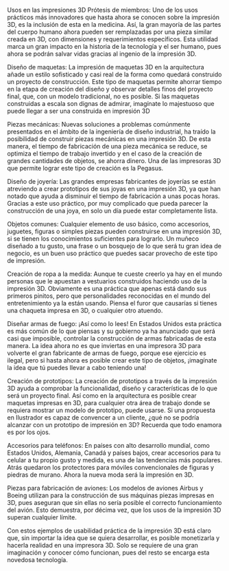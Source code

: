 Usos en las impresiones 3D
Prótesis de miembros:
Uno de los usos prácticos más innovadores que hasta ahora se conocen sobre la impresión 3D, es la inclusión de esta en la medicina. Así, la gran mayoría de las partes del cuerpo humano ahora pueden ser remplazadas por una pieza similar creada en 3D, con dimensiones y requerimientos específicos. Esta utilidad marca un gran impacto en la historia de la tecnología y el ser humano, pues ahora se podrán salvar vidas gracias al ingenio de la impresión 3D.

Diseño de maquetas:
La impresión de maquetas 3D en la arquitectura añade un estilo sofisticado y casi real de la forma como quedará construido un proyecto de construcción. Este tipo de maquetas permite ahorrar tiempo en la etapa de creación del diseño y observar detalles finos del proyecto final, que, con un modelo tradicional, no es posible. Si las maquetas construidas a escala son dignas de admirar, imagínate lo majestuoso que puede llegar a ser una construida en impresión 3D

Piezas mecánicas:
Nuevas soluciones a problemas comúnmente presentados en el ámbito de la ingeniería de diseño industrial, ha traído la posibilidad de construir piezas mecánicas en una impresión 3D. De esta manera, el tiempo de fabricación de una pieza mecánica se reduce, se optimiza el tiempo de trabajo invertido y en el caso de la creación de grandes cantidades de objetos, se ahorra dinero. Una de las impresoras 3D que permite lograr este tipo de creación es la
Pegasus.

Diseño de joyería:
Las grandes empresas fabricantes de joyerías se están atreviendo a crear prototipos de sus joyas en una impresión 3D, ya que han notado que ayuda a disminuir el tiempo de fabricación a unas pocas horas. Gracias a este uso práctico, por muy complicado que pueda parecer la construcción de una joya, en solo un día puede estar completamente lista.

Objetos comunes:
Cualquier elemento de uso básico, como accesorios, juguetes, figuras o simples piezas pueden construirse en una impresión 3D, si se tienen los conocimientos suficientes para lograrlo. Un muñeco diseñado a tu gusto, una frase o un bosquejo de lo que será tu gran idea de negocio, es un buen uso práctico que puedes sacar provecho de este tipo de impresión.

Creación de ropa a la medida:
Aunque te cueste creerlo ya hay en el mundo personas que le apuestan a vestuarios construidos haciendo uso de la impresión 3D. Obviamente es una práctica que apenas está dando sus primeros pinitos, pero que personalidades reconocidas en el mundo del entretenimiento ya la están usando. Piensa el furor que causarías si tienes una chaqueta impresa en 3D, o cualquier otro atuendo.

Diseñar armas de fuego:
¡Así como lo lees! En Estados Unidos esta práctica es más común de lo que piensas y su gobierno ya ha anunciado que será casi que imposible, controlar la construcción de armas fabricadas de esta manera. La idea ahora no es que inviertas en una impresora 3D para volverte el gran fabricante de armas de fuego, porque ese ejercicio es ilegal, pero si hasta ahora es posible crear este tipo de objetos, ¡imagínate la idea que tú puedes llevar a cabo teniendo una!

Creación de prototipos:
La creación de prototipos a través de la impresión 3D ayuda a comprobar la funcionalidad, diseño y características de lo que será un proyecto final. Así como en la arquitectura es posible crear maquetas impresas en 3D, para cualquier otra área de trabajo donde se requiera mostrar un modelo de prototipo, puede usarse. Si una propuesta en Ilustrador es capaz de convencer a un cliente, ¿qué no se podría alcanzar con un prototipo de impresión en 3D? Recuerda que todo enamora es por los ojos.

Accesorios para teléfonos:
En países con alto desarrollo mundial, como Estados Unidos, Alemania, Canadá y países bajos, crear accesorios para tu celular a tu propio gusto y medida, es una de las tendencias más populares. Atrás quedaron los protectores para móviles convencionales de figuras y piedras de murano. Ahora la nueva moda será la impresión en 3D.

Piezas para fabricación de aviones:
Los modelos de aviones Airbus y Boeing utilizan para la construcción de sus máquinas piezas impresas en 3D, pues aseguran que sin ellas no sería posible el correcto funcionamiento del avión. Esto demuestra, por décima vez, que los usos de la impresión 3D superan cualquier límite.

Con estos ejemplos de usabilidad práctica de la impresión 3D está claro que, sin importar la idea que se quiera desarrollar, es posible monetizarla y hacerla realidad en una impresora 3D. Solo se requiere de una gran imaginación y conocer cómo funcionan, pues del resto se encarga esta novedosa tecnología.
